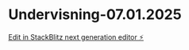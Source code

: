 # Undervisning-07.01.2025

[Edit in StackBlitz next generation editor ⚡️](https://stackblitz.com/~/github.com/OsteroyergoyJA/Undervisning-07.01.2025)